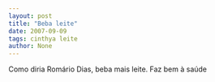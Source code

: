 ```yaml
---
layout: post
title: "Beba leite"
date: 2007-09-09
tags: cinthya leite
author: None
---
```


Como diria Rom&aacute;rio Dias, beba mais leite. Faz bem &agrave; sa&uacute;de 